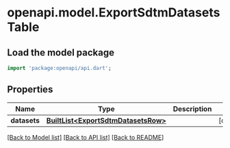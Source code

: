 # openapi.model.ExportSdtmDatasetsTable

## Load the model package
```dart
import 'package:openapi/api.dart';
```

## Properties
Name | Type | Description | Notes
------------ | ------------- | ------------- | -------------
**datasets** | [**BuiltList&lt;ExportSdtmDatasetsRow&gt;**](ExportSdtmDatasetsRow.md) |  | [optional] 

[[Back to Model list]](../README.md#documentation-for-models) [[Back to API list]](../README.md#documentation-for-api-endpoints) [[Back to README]](../README.md)


